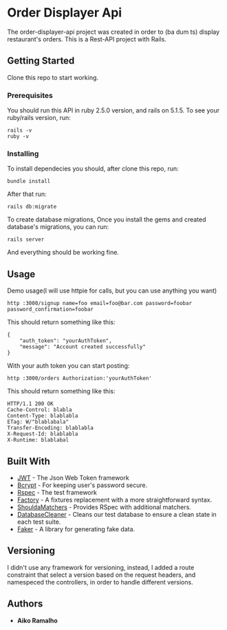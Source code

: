 # Order Displayer Api
The order-displayer-api project was created in order to (ba dum ts) display restaurant's orders.
This is a Rest-API project with Rails.

## Getting Started

Clone this repo to start working.

### Prerequisites

You should run this API in ruby 2.5.0 version, and rails on 5.1.5.
To see your ruby/rails version, run:

```
rails -v
ruby -v
```

### Installing

To install dependecies you should, after clone this repo, run:
```
bundle install
```
After that run:
```
rails db:migrate
```
To create database migrations,
Once you install the gems and created database's migrations, you can run:
```
rails server
```
And everything should be working fine.



## Usage
Demo usage(I will use httpie for calls, but you can use anything you want)

```
http :3000/signup name=foo email=foo@bar.com password=foobar password_confirmation=foobar
```
This should return something like this:
```
{
    "auth_token": "yourAuthToken",
    "message": "Account created successfully"
}
```

With your auth token you can start posting:

```
http :3000/orders Authorization:'yourAuthToken'
```

This should return something like this:

```
HTTP/1.1 200 OK
Cache-Control: blabla
Content-Type: blablabla
ETag: W/"blablabala"
Transfer-Encoding: blablabla
X-Request-Id: blablabla
X-Runtime: blablabal
```

## Built With

* [JWT](https://github.com/jwt/ruby-jwt) - The Json Web Token framework
* [Bcrypt](https://github.com/codahale/bcrypt-ruby) - For keeping user's password secure.
* [Rspec](https://github.com/rspec/rspec-rails) - The test framework
* [Factory](https://github.com/thoughtbot/factory_bot_rails) - A fixtures replacement with a more straightforward syntax. 
* [ShouldaMatchers](https://github.com/thoughtbot/shoulda-matchers) - Provides RSpec with additional matchers.
* [DatabaseCleaner](https://github.com/DatabaseCleaner/database_cleaner) - Cleans our test database to ensure a clean state in each test suite.
* [Faker](https://github.com/stympy/faker) - A library for generating fake data.


## Versioning

I didn't use any framework for versioning, instead, I added a route constraint that select a version based on the request headers, and namespeced the controllers, in order to handle different versions. 

## Authors

* **Aiko Ramalho**
